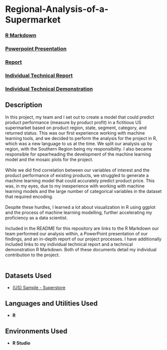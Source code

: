 # Regional-Analysis-of-a-Supermarket

 ### [R Markdown](https://github.com/eericson2005/Regional-Analysis-of-a-Supermarket/blob/main/team3_midterm_EDA.pdf)
 ### [Powerpoint Presentation](https://github.com/eericson2005/Regional-Analysis-of-a-Supermarket/blob/main/DASC_1223H_Midterm_Project_PowerPoint.pdf)
 ### [Report](https://github.com/eericson2005/Regional-Analysis-of-a-Supermarket/blob/main/DASC_1223_MTTP_Team3_Report.pdf)
 ### [Individual Technical Report](https://github.com/eericson2005/Regional-Analysis-of-a-Supermarket/blob/main/DASC_1223H_MTTP_Technical_Report_Ericson.pdf)
 ### [Individual Technical Demonstration](https://github.com/eericson2005/Regional-Analysis-of-a-Supermarket/blob/main/Technical-Demonstrations.pdf)
 
<h2>Description</h2>
In this project, my team and I set out to create a model that could predict product performance (measure by product profit) in a fictitious US supermarket based on product region, state, segment, category, and returned status. This was our first experience working with machine learning tools, and we decided to perform the analysis for the project in R, which was a new language to us at the time. We split our analysis up by region, with the Southern Region being my responsibility. I also became responsible for spearheading the development of the machine learning model and the mosaic plots for the project.<br/>
<br/>
While we did find correlation between our variables of interest and the product performance of existing products, we struggled to generate a machine learning model that could accurately predict product price. This was, in my eyes, due to my inexperience with working with machine learning models and the large number of categorical variables in the dataset that required encoding.<br/>
<br/>
Despite these hurdles, I learned a lot about visualization in R using ggplot and the process of machine learning modelling, further accelerating my proficiency as a data scientist. <br/>
<br/>
Included in the README for this repository are links to the R Markdown our team performed our analysis within, a PowerPoint presentation of our findings, and an in-depth report of our project processes. I have additionally included links to my individual technical report and a technical demonstration R Markdown. Both of these documents detail my individual contribution to the project.<br/>
<br/>

<h2>Datasets Used</h2>

- [(US) Sample - Superstore](https://uark-my.sharepoint.com/:x:/g/personal/ericson_uark_edu/ERgoPwt8euhDk4y8hVYmFPgBFmH0JZITvfzOT4frovntPQ?e=K3SOaD)

<h2>Languages and Utilities Used</h2>

- <b>R</b> 

<h2>Environments Used </h2>

- <b>R Studio</b>
